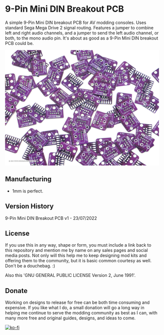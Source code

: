 # 9-Pin Mini DIN Breakout PCB

A simple 9-Pin Mini DIN breakout PCB for AV modding consoles. Uses standard Sega Mega Drive 2 signal routing. Features a jumper to combine left and right audio channels, and a jumper to send the left audio channel, or both, to the mono audio pin. It's about as good as a 9-Pin Mini DIN breakout PCB could be.

![My Image](main.jpg)

## Manufacturing

- 1mm is perfect.

## Version History

9-Pin Mini DIN Breakout PCB v1 - 23/07/2022

## License

If you use this in any way, shape or form, you must include a link back to this repository and mention me by name on any sales pages and social media posts. Not only will this help me to keep designing mod kits and offering them to the community, but it is basic common courtesy as well. Don't be a douchebag. :)

Also this 'GNU GENERAL PUBLIC LICENSE Version 2, June 1991'.

## Donate

Working on designs to release for free can be both time consuming and expensive. If you like what I do, a small donation will go a long way in helping me continue to serve the modding community as best as I can, with many more free and original guides, designs, and ideas to come.

[![ko-fi](https://ko-fi.com/img/githubbutton_sm.svg)](https://ko-fi.com/C0C7NK7XO)
